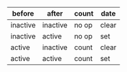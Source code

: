 before   | after    | count | date
-------- | -------- | ----- | ---
inactive | inactive | no op | clear
inactive | active   | no op | set
active   | inactive | count | clear
active   | active   | count | set
